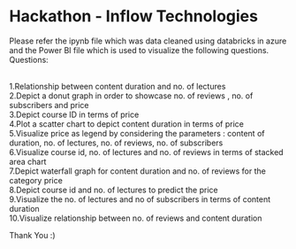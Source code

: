 # Hackathon - Inflow Technologies

Please refer the ipynb file which was data cleaned using databricks in azure and the Power BI file which is used to visualize the following questions.
</br>
Questions:</br></br>

1.Relationship between content duration and no. of lectures<br>
2.Depict a donut graph in order to showcase no. of reviews , no. of subscribers and price<br>
3.Depict course ID in terms of price<br>
4.Plot a scatter chart to depict content duration in terms of price<br>
5.Visualize price as legend by considering the parameters : content of duration, no. of lectures, no. of reviews, no. of subscribers<br>
6.Visualize course id, no. of lectures and no. of reviews in terms of stacked area chart<br>
7.Depict waterfall graph for content duration and no. of reviews for the category price<br>
8.Depict course id and no. of lectures to predict the price<br/>
9.Visualize the no. of lectures and no of subscribers in terms of content duration </br>
10.Visualize relationship between no. of reviews and content duration</br>

Thank You :)
